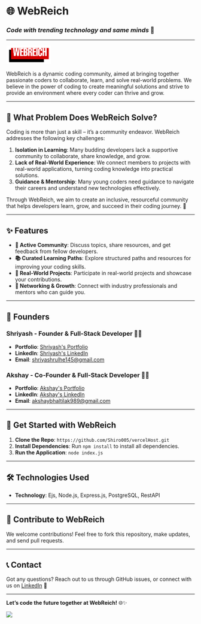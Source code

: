 # 🌐 WebReich
### *Code with trending technology and same minds* 🚀

---

<p align="left">
  <img src="https://github.com/Shiro005/WebReich-Services/blob/main/src/assets/webreich_logo1.png?raw=true" alt="WebReich Logo" width="120" height="50">
</p>

WebReich is a dynamic coding community, aimed at bringing together passionate coders to collaborate, learn, and solve real-world problems. We believe in the power of coding to create meaningful solutions and strive to provide an environment where every coder can thrive and grow.

---

## 🧐 **What Problem Does WebReich Solve?**

Coding is more than just a skill – it’s a community endeavor. WebReich addresses the following key challenges:

1. **Isolation in Learning**: Many budding developers lack a supportive community to collaborate, share knowledge, and grow.
2. **Lack of Real-World Experience**: We connect members to projects with real-world applications, turning coding knowledge into practical solutions.
3. **Guidance & Mentorship**: Many young coders need guidance to navigate their careers and understand new technologies effectively.

Through WebReich, we aim to create an inclusive, resourceful community that helps developers learn, grow, and succeed in their coding journey. 🌟

---

## ✨ **Features**

- **💬 Active Community**: Discuss topics, share resources, and get feedback from fellow developers.
- **📚 Curated Learning Paths**: Explore structured paths and resources for improving your coding skills.
- **🚀 Real-World Projects**: Participate in real-world projects and showcase your contributions.
- **💼 Networking & Growth**: Connect with industry professionals and mentors who can guide you.

---

## 👥 **Founders**

### Shriyash - Founder & Full-Stack Developer 👨‍💻
- **Portfolio**: [Shriyash's Portfolio](https://shriyash.vercel.app/)
- **LinkedIn**: [Shriyash's LinkedIn](https://www.linkedin.com/in/shriyash-rulhe-655a9422a/)
- **Email**: shriyashrulhe145@gmail.com

### Akshay - Co-Founder & Full-Stack Developer 👨‍💻
- **Portfolio**: [Akshay's Portfolio](https://www.akshaybhaltilak.live/)
- **LinkedIn**: [Akshay's LinkedIn](https://www.linkedin.com/in/akshay-bhaltilak-5a8197251)
- **Email**: akshaybhaltilak989@gmail.com

---

## 📌 **Get Started with WebReich**

1. **Clone the Repo**: `https://github.com/Shiro005/vercelHost.git`
2. **Install Dependencies**: Run `npm install` to install all dependencies.
3. **Run the Application**: `node index.js`

---

## 🛠 **Technologies Used**

- **Technology**: Ejs, Node.js, Express.js, PostgreSQL, RestAPI
---

## 🎉 **Contribute to WebReich**

We welcome contributions! Feel free to fork this repository, make updates, and send pull requests.

---

## 📞 **Contact**

Got any questions? Reach out to us through GitHub issues, or connect with us on [LinkedIn](https://www.linkedin.com/in/shriyash-rulhe-655a9422a/) 💬

---

**Let’s code the future together at WebReich!** 🌐✨

<p align="left">
  <img src="https://pbs.twimg.com/profile_banners/1508340608469192705/1729193376/600x200">
</p>
